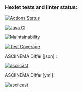 ### Hexlet tests and linter status:
[![Actions Status](https://github.com/MadMan2k/java-project-lvl2/workflows/hexlet-check/badge.svg)](https://github.com/MadMan2k/java-project-lvl2/actions)

[![Java CI](https://github.com/MadMan2k/java-project-lvl2/actions/workflows/main.yml/badge.svg)](https://github.com/MadMan2k/java-project-lvl2/actions/workflows/main.yml)

[![Maintainability](https://api.codeclimate.com/v1/badges/4a0bc4d4d037829531d1/maintainability)](https://codeclimate.com/github/MadMan2k/java-project-lvl2/maintainability)

[![Test Coverage](https://api.codeclimate.com/v1/badges/4a0bc4d4d037829531d1/test_coverage)](https://codeclimate.com/github/MadMan2k/java-project-lvl2/test_coverage)

ASCIINEMA Differ [json] :

[![asciicast](https://asciinema.org/a/q94hi8XvxD5gJwi7GEZ3gtWZW.svg)](https://asciinema.org/a/q94hi8XvxD5gJwi7GEZ3gtWZW)

ASCIINEMA Differ [yml] :

[![asciicast](https://asciinema.org/a/HzOktbUkvT3098d2ZQXJF2Nok.svg)](https://asciinema.org/a/HzOktbUkvT3098d2ZQXJF2Nok)